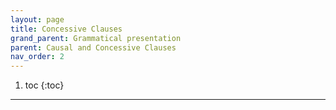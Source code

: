 ```yaml
---
layout: page
title: Concessive Clauses
grand_parent: Grammatical presentation
parent: Causal and Concessive Clauses
nav_order: 2
---
```


1. toc
{:toc}

***
